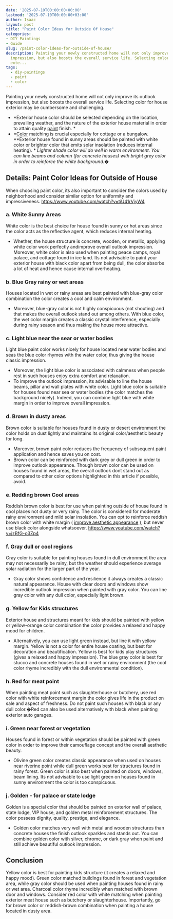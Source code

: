 ```yaml
---
date: '2025-07-10T00:00:00+00:00'
lastmod: '2025-07-10T00:00:00+03:00'
author: Isaac
layout: post
title: "Paint Color Ideas for Outside Of House"
categories:
- DIY Paintings
- Guide
slug: /paint-color-ideas-for-outside-of-house/
description: Painting your newly constructed home will not only improve its outlook
  impression, but also boosts the overall service life. Selecting color for house
  exte...
tags: 
  - diy-paintings
  - paint
  - color
---
```

Painting your newly constructed home will not only improve its outlook impression, but also boosts the overall service life. Selecting color for house exterior may be cumbersome and challenging.
- *Exterior house color should be selected depending on the location, prevailing weather, and the nature of the exterior house material in order to attain quality [paint](/posts/airless-paint-sprayer-tips/) finish. *
- *[Color](/posts/paint-colors-to-brighten-a-dark-room/) matching is crucial especially for cottage or a bungalow. **Exterior house found in sunny areas should be painted with white color or brighter color that emits solar insolation (reduces internal heating). *
*Lighter shade color will do well in warm environment. You can line beams and column (for concrete houses) with bright grey color in order to reinforce the white background.�*

## Details: Paint Color Ideas for Outside of House
When choosing paint color, its also important to consider the colors used by neighborhood and consider similar option for uniformity and impressiveness.
https://www.youtube.com/watch?v=tiU41rVjyW4
### a. White  Sunny Areas
White color is the best choice for house found in sunny or hot areas since the color acts as the reflective agent, which reduces internal heating.
- Whether, the house structure is concrete, wooden, or metallic, applying white color work perfectly andimprove overall outlook impression.
Moreover, white color is also used when painting peace camps, royal palace, and cottage found in ice land. Its not advisable to paint your exterior house with black color  apart from being dull, the color absorbs a lot of heat and hence cause internal overheating.
### b. Blue Gray  rainy or wet areas
Houses located in wet or rainy areas are best painted with blue-gray color combination  the color creates a cool and calm environment.
- Moreover, blue-gray color is not highly conspicuous (not shouting) and that makes the overall outlook stand out among others.
With blue color, the wet color margin creates a classic crystal interference, especially during rainy season and thus making the house more attractive.
### c. Light blue  near the sear or water bodies
Light blue paint color works nicely for house located near water bodies and seas  the blue color rhymes with the water color, thus giving the house classic impression.
- Moreover, the light blue color is associated with calmness  when people rest in such houses enjoy extra comfort and relaxation.
- To improve the outlook impression, its advisable to line the house beams, pillar and wall plates with white color.
Light blue color is suitable for houses found near sea or water bodies (the color matches the background nicely).
Indeed, you can combine light blue with white margin in order to improve overall impression.
### d. Brown  in dusty areas
Brown color is suitable for houses found in dusty or desert environment  the color holds on dust lightly and maintains its original color/aesthetic beauty for long.
- Moreover, brown paint color reduces the frequency of subsequent paint application and hence saves you on cost.
- Brown color can be reinforced with dark grey or dull green in order to improve outlook appearance.
Though brown color can be used on houses found in wet areas, the overall outlook dont stand out as compared to other color options highlighted in this article  if possible, avoid.
### e. Redding brown  Cool areas
Reddish brown color is best for use when painting outside of house found in cool places  not dusty or very rainy.
The color is considered for moderate rainy environment and mild solar insolation.
You can opt to reinforce reddish brown color with white margin (
[improve aesthetic appearance](https://pestpolicy.com/how-to-paint-popcorn-ceiling/)
), but never use black color alongside whatsoever.
https://www.youtube.com/watch?v=jzBfG-o3Zp4
### f. Gray  dull or cool regions
Gray color is suitable for painting houses found in dull environment  the area may not necessarily be rainy, but the weather should experience average solar radiation for the larger part of the year.
- Gray color shows confidence and resilience  it always creates a classic natural appearance.
House with clear doors and windows show incredible outlook impression when painted with gray color. You can line gray color with any dull color, especially light brown.
### g. Yellow  for Kids structures
Exterior house and structures meant for kids should be painted with yellow or yellow-orange color combination  the color provides a relaxed and happy mood for children.
- Alternatively, you can use light green instead, but line it with yellow margin. Yellow is not a color for entire house coating, but best for decoration and beautification.
Yellow is best for kids play structures (gives a relaxed and happy impression). The blue gray color is best for stucco and concrete houses found in wet or rainy environment (the cool color rhyme incredibly with the dull environmental condition).
### h. Red  for meat point
When painting meat point such as slaughterhouse or butchery, use red color with white reinforcement margin  the color gives life in the product on sale and aspect of freshness.
Do not paint such houses with black or any dull color.�Red can also be used alternatively with black when painting exterior auto garages.
### i. Green  near forest or vegetation
Houses found in forest or within vegetation should be painted with green color in order to improve their camouflage concept and the overall aesthetic beauty.
- Olivine green color creates classic appearance when used on houses near riverine point while dull green works best for structures found in rainy forest.
Green color is also best when painted on doors, windows, beam lining. Its not advisable to use light green on houses found in sunny environment  the color is too conspicuous.
### j. Golden - for palace or state lodge
Golden is a special color that should be painted on exterior wall of palace, state lodge, VIP house, and golden metal reinforcement structures. The color possess dignity, quality, prestige, and elegance.
- Golden color matches very well with metal and wooden structures than concrete houses  the finish outlook sparkles and stands out.
You can combine golden color with silver, chrome, or dark gray when paint and still achieve beautiful outlook impression.
## Conclusion
Yellow color is best for painting kids structure (it creates a relaxed and happy mood). Green color matched buildings found in forest and vegetation area, while gray color should be used when painting houses found in rainy or wet area.
Charcoal color rhyme incredibly when matched with brown door and windows. Consider red color with white matching when painting exterior meat house such as butchery or slaughterhouse.
Importantly, go for brown color or reddish-brown combination when painting a house located in dusty area.
